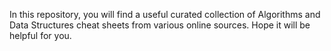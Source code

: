 In this repository, you will find a useful curated collection of Algorithms and Data Structures cheat sheets from various online sources. Hope it will be helpful for you.
